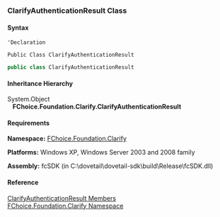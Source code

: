 ﻿### ClarifyAuthenticationResult Class

#### Syntax

```vbnet
'Declaration

Public Class ClarifyAuthenticationResult 
```

```csharp
public class ClarifyAuthenticationResult 
```

#### Inheritance Hierarchy

System.Object  
   **FChoice.Foundation.Clarify.ClarifyAuthenticationResult**  

#### Requirements

**Namespace:** [FChoice.Foundation.Clarify](fcSDK~FChoice.Foundation.Clarify_namespace.md)

**Platforms:** Windows XP, Windows Server 2003 and 2008 family

**Assembly:** fcSDK (in C:\\dovetail\\dovetail-sdk\\build\\Release\\fcSDK.dll)



#### Reference

[ClarifyAuthenticationResult Members](fcSDK~FChoice.Foundation.Clarify.ClarifyAuthenticationResult_members.md)  
[FChoice.Foundation.Clarify Namespace](fcSDK~FChoice.Foundation.Clarify_namespace.md)
